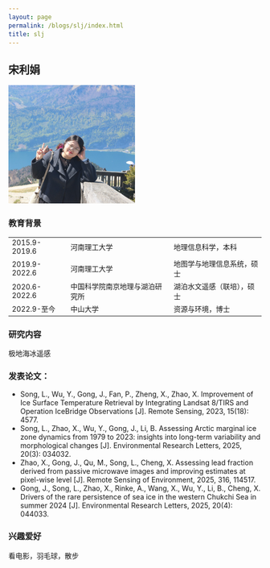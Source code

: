 ```yaml
---
layout: page
permalink: /blogs/slj/index.html
title: slj
---
```


## 宋利娟

<img src="/blogs/team_members.assets/songlijuan2.png" style="width:50%">

### 教育背景

<table class="table_md">
  <tr>
    <td>2015.9-2019.6 </td>
    <td>河南理工大学</td>
    <td>地理信息科学，本科</td>
  </tr>
  <tr>
    <td>2019.9-2022.6</td>
    <td>河南理工大学</td>
    <td>地图学与地理信息系统，硕士</td>
  </tr>
  <tr>
    <td>2020.6-2022.6</td>
    <td>中国科学院南京地理与湖泊研究所 </td>
    <td>湖泊水文遥感（联培），硕士</td>
  </tr>
  <tr>
    <td>2022.9-至今</td>
    <td>中山大学</td>
    <td>资源与环境，博士</td>
  </tr>
</table>


### 研究内容
极地海冰遥感

### 发表论文：
- Song, L., Wu, Y., Gong, J., Fan, P., Zheng, X., Zhao, X. Improvement of Ice Surface Temperature Retrieval by Integrating Landsat 8/TIRS and Operation IceBridge Observations [J]. Remote Sensing, 2023, 15(18): 4577.
- Song, L., Zhao, X., Wu, Y., Gong, J., Li, B. Assessing Arctic marginal ice zone dynamics from 1979 to 2023: insights into long-term variability and morphological changes [J]. Environmental Research Letters, 2025, 20(3): 034032.
- Zhao, X., Gong, J., Qu, M., Song, L., Cheng, X. Assessing lead fraction derived from passive microwave images and improving estimates at pixel-wise level [J]. Remote Sensing of Environment, 2025, 316, 114517.
- Gong, J., Song, L., Zhao, X., Rinke, A., Wang, X., Wu, Y., Li, B., Cheng, X. Drivers of the rare persistence of sea ice in the western Chukchi Sea in summer 2024 [J]. Environmental Research Letters, 2025, 20(4): 044033.

### 兴趣爱好
看电影，羽毛球，散步
